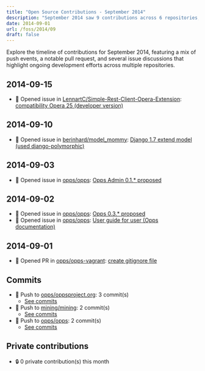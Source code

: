 ```yaml
---
title: "Open Source Contributions - September 2014"
description: "September 2014 saw 9 contributions across 6 repositories, including a new pull request and multiple issue openings, enhancing project collaboration and development."
date: 2014-09-01
url: /foss/2014/09
draft: false
---
```


Explore the timeline of contributions for September 2014, featuring a mix of push events, a notable pull request, and several issue discussions that highlight ongoing development efforts across multiple repositories.

## 2014-09-15

- 🐛 Opened issue in [LennartC/Simple-Rest-Client-Opera-Extension](https://github.com/LennartC/Simple-Rest-Client-Opera-Extension): [compatibility Opera 25 (developer version)](https://github.com/LennartC/Simple-Rest-Client-Opera-Extension/issues/2)

## 2014-09-10

- 🐛 Opened issue in [berinhard/model_mommy](https://github.com/berinhard/model_mommy): [Django 1.7 extend model (used django-polymorphic)](https://github.com/berinhard/model_mommy/issues/188)

## 2014-09-03

- 🐛 Opened issue in [opps/opps](https://github.com/opps/opps): [Opps Admin 0.1.* proposed](https://github.com/opps/opps/issues/365)

## 2014-09-02

- 🐛 Opened issue in [opps/opps](https://github.com/opps/opps): [Opps 0.3.* proposed](https://github.com/opps/opps/issues/364)
- 🐛 Opened issue in [opps/opps](https://github.com/opps/opps): [User guide for user (Opps documentation)](https://github.com/opps/opps/issues/363)

## 2014-09-01

- 🔀 Opened PR in [opps/opps-vagrant](https://github.com/opps/opps-vagrant): [create gitignore file](https://github.com/opps/opps-vagrant/pull/4)

## Commits

- 🔨 Push to [opps/oppsproject.org](https://github.com/opps/oppsproject.org): 3 commit(s)
  - [See commits](https://github.com/opps/oppsproject.org/commits?author=avelino&since=2014-09-01T00:00:00Z&until=2014-09-30T23:59:59Z)
- 🔨 Push to [mining/mining](https://github.com/mining/mining): 2 commit(s)
  - [See commits](https://github.com/mining/mining/commits?author=avelino&since=2014-09-01T00:00:00Z&until=2014-09-30T23:59:59Z)
- 🔨 Push to [opps/opps](https://github.com/opps/opps): 2 commit(s)
  - [See commits](https://github.com/opps/opps/commits?author=avelino&since=2014-09-01T00:00:00Z&until=2014-09-30T23:59:59Z)

## Private contributions

- 🔒 0 private contribution(s) this month

